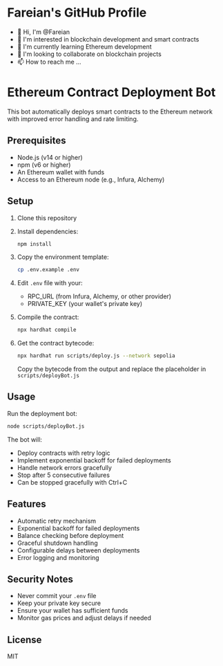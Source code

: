 # Fareian's GitHub Profile

- 👋 Hi, I'm @Fareian
- 👀 I'm interested in blockchain development and smart contracts
- 🌱 I'm currently learning Ethereum development
- 💞️ I'm looking to collaborate on blockchain projects
- 📫 How to reach me ...

<!---
Fareian/Fareian is a ✨ special ✨ repository because its `README.md` (this file) appears on your GitHub profile.
You can click the Preview link to take a look at your changes.
--->

# Ethereum Contract Deployment Bot

This bot automatically deploys smart contracts to the Ethereum network with improved error handling and rate limiting.

## Prerequisites

- Node.js (v14 or higher)
- npm (v6 or higher)
- An Ethereum wallet with funds
- Access to an Ethereum node (e.g., Infura, Alchemy)

## Setup

1. Clone this repository
2. Install dependencies:
   ```bash
   npm install
   ```

3. Copy the environment template:
   ```bash
   cp .env.example .env
   ```

4. Edit `.env` file with your:
   - RPC_URL (from Infura, Alchemy, or other provider)
   - PRIVATE_KEY (your wallet's private key)

5. Compile the contract:
   ```bash
   npx hardhat compile
   ```

6. Get the contract bytecode:
   ```bash
   npx hardhat run scripts/deploy.js --network sepolia
   ```
   Copy the bytecode from the output and replace the placeholder in `scripts/deployBot.js`

## Usage

Run the deployment bot:
```bash
node scripts/deployBot.js
```

The bot will:
- Deploy contracts with retry logic
- Implement exponential backoff for failed deployments
- Handle network errors gracefully
- Stop after 5 consecutive failures
- Can be stopped gracefully with Ctrl+C

## Features

- Automatic retry mechanism
- Exponential backoff for failed deployments
- Balance checking before deployment
- Graceful shutdown handling
- Configurable delays between deployments
- Error logging and monitoring

## Security Notes

- Never commit your `.env` file
- Keep your private key secure
- Ensure your wallet has sufficient funds
- Monitor gas prices and adjust delays if needed

## License

MIT
